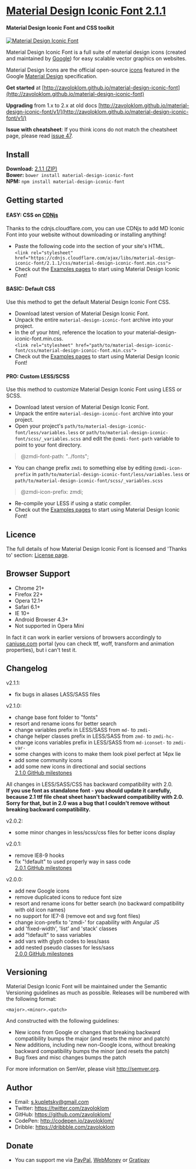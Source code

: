 # [Material Design Iconic Font 2.1.1](http://zavoloklom.github.io/material-design-iconic-font)
#### Material Design Iconic Font and CSS toolkit

[![Material Design Iconic Font](http://zavoloklom.github.io/material-design-iconic-font/img/Material-Design-Iconic-Font.png)](http://zavoloklom.github.io/material-design-iconic-font/)

Material Design Iconic Font is a full suite of material design icons (created and maintained by [Google](https://github.com/google/material-design-icons)) for easy scalable vector graphics on websites.

Material Design Icons are the official open-source [icons](http://www.google.com/design/spec/resources/sticker-sheets.html#sticker-sheets-components) featured in the Google [Material Design](http://www.google.com/design/spec) specification.

**Get started** at [http://zavoloklom.github.io/material-design-iconic-font](http://zavoloklom.github.io/material-design-iconic-font)

**Upgrading** from 1.x to 2.x at old docs [http://zavoloklom.github.io/material-design-iconic-font/v1/](http://zavoloklom.github.io/material-design-iconic-font/v1/)

**Issue with cheatsheet**: If you think icons do not match the cheatsheet page, please read [issue 47](https://github.com/zavoloklom/material-design-iconic-font/issues/47).

## Install
**Download:**    [2.1.1 (ZIP)](https://github.com/zavoloklom/material-design-iconic-font/releases/download/2.1.1/material-design-iconic-font.zip)   
**Bower:**       `bower install material-design-iconic-font`   
**NPM:**         `npm install material-design-iconic-font`

## Getting started
#### EASY: CSS on [CDNjs](https://cdnjs.com/libraries/material-design-iconic-font)
Thanks to the cdnjs.cloudflare.com, you can use CDNjs to add MD Iconic Font into your website without downloading or installing anything!   
- Paste the following code into the <head> section of your site's HTML.  
`<link rel="stylesheet" href="https://cdnjs.cloudflare.com/ajax/libs/material-design-iconic-font/2.1.1/css/material-design-iconic-font.min.css">`   
- Check out the [Examples pages](http://zavoloklom.github.io/material-design-iconic-font/examples.html) to start using Material Design Iconic Font!   

#### BASIC: Default CSS
Use this method to get the default Material Design Iconic Font CSS.   
- Download latest version of Material Design Iconic Font.   
- Unpack the entire `material-design-iconic-font` archive into your project.   
- In the <head> of your html, reference the location to your material-design-iconic-font.min.css.   
`<link rel="stylesheet" href="path/to/material-design-iconic-font/css/material-design-iconic-font.min.css">`   
- Check out the [Examples pages](http://zavoloklom.github.io/material-design-iconic-font/examples.html) to start using Material Design Iconic Font!   

#### PRO: Custom LESS/SCSS
Use this method to customize Material Design Iconic Font using LESS or SCSS.   
- Download latest version of Material Design Iconic Font.   
- Unpack the entire `material-design-iconic-font` archive into your project.   
- Open your project's `path/to/material-design-iconic-font/less/variables.less` or `path/to/material-design-iconic-font/scss/_variables.scss` and edit the `@zmdi-font-path` variable to point to your font directory.   

> @zmdi-font-path:   "../fonts";

- You can change prefix `zmdi` to something else by editing `@zmdi-icon-prefix` in `path/to/material-design-iconic-font/less/variables.less` or `path/to/material-design-iconic-font/scss/_variables.scss`

> @zmdi-icon-prefix:       zmdi;

- Re-compile your LESS if using a static compiler.
- Check out the [Examples pages](http://zavoloklom.github.io/material-design-iconic-font/examples.html) to start using Material Design Iconic Font!

## Licence
The full details of how Material Design Iconic Font is licensed and 'Thanks to' section: [License page](http://zavoloklom.github.io/material-design-iconic-font/license.html).

## Browser Support
- Chrome 21+   
- Firefox 22+   
- Opera 12.1+   
- Safari 6.1+   
- IE 10+   
- Android Browser 4.3+   
- Not supported in Opera Mini   

In fact it can work in earlier versions of browsers accordingly to [caniuse.com](http://caniuse.com/) portal (you can check ttf, woff, transform and animation properties), but i can't test it.

## Changelog   
v2.1.1:   
- fix bugs in aliases LASS/SASS files   

v2.1.0:   
- change base font folder to "fonts"   
- resort and rename icons for better search   
- change variables prefix in LESS/SASS from ```md-``` to ```zmdi-```   
- change helper classes prefix in LESS/SASS from ```zmd-``` to ```zmdi-hc-```   
- change icons variables prefix in LESS/SASS from ```md-iconset-``` to ```zmdi-var-```   
- some changes with icons to make them look pixel perfect at 14px lie   
- add some community icons   
- add some new icons in directional and social sections   
[2.1.0 GitHub milestones](https://github.com/zavoloklom/material-design-iconic-font/issues?milestone=4&page=1&state=closed)    

All changes in LESS/SASS/CSS has backward compatibility with 2.0.    
**If you use font as standalone font - you should update it carefully, because 2.1 ttf file cheat sheet hasn't backward compatibility with 2.0. Sorry for that, but in 2.0 was a bug that I couldn't remove without breaking backward compatibility.**    

v2.0.2:   
- some minor changes in less/scss/css files for better icons display    

v2.0.1:   
- remove IE8-9 hooks   
- fix "!default" to used properly way in sass code   
[2.0.1 GitHub milestones](https://github.com/zavoloklom/material-design-iconic-font/issues?milestone=2&page=1&state=closed)

v2.0.0:   
- add new Google icons   
- remove duplicated icons to reduce font size   
- resort and rename icons for better search (no backward compatibility with old icon names)  
- no support for IE7-8 (remove eot and svg font files)   
- change icon-prefix to 'zmdi-' for capability with Angular JS   
- add 'fixed-width', 'list' and 'stack' classes  
- add "!default" to sass variables   
- add vars with glyph codes to less/sass   
- add nested pseudo classes for less/sass   
[2.0.0 GitHub milestones](https://github.com/zavoloklom/material-design-iconic-font/issues?milestone=3&page=1&state=closed)

## Versioning
Material Design Iconic Font will be maintained under the Semantic Versioning guidelines as much as possible. Releases will be numbered with the following format:

`<major>.<minor>.<patch>`

And constructed with the following guidelines:

* New icons from Google or changes that breaking backward compatibility bumps the major (and resets the minor and patch)
* New additions, including new non-Google icons, without breaking backward compatibility bumps the minor (and resets the patch)
* Bug fixes and misc changes bumps the patch

For more information on SemVer, please visit http://semver.org.

## Author
- Email: s.kupletsky@gmail.com
- Twitter: https://twitter.com/zavoloklom
- GitHub: https://github.com/zavoloklom/
- CodePen: http://codepen.io/zavoloklom/
- Dribble: https://dribbble.com/zavoloklom

## Donate
- You can support me via [PayPal](https://www.paypal.com/cgi-bin/webscr?cmd=_donations&business=s%2ekupletsky%40gmail%2ecom&lc=US&item_name=Material%20Design%20Iconic%20Font&currency_code=USD&bn=PP%2dDonationsBF%3abtn_donateCC_LG%2egif%3aNonHosted), [WebMoney](https://funding.webmoney.ru/material-design-iconic-font/donate) or [Gratipay](http://gratipay.com/zavoloklom/)
